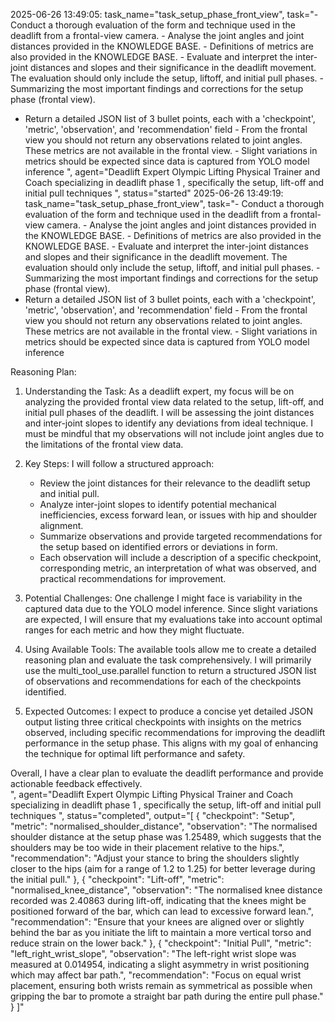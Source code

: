 2025-06-26 13:49:05: task_name="task_setup_phase_front_view", task="- Conduct a thorough evaluation of the form and technique used in the deadlift from a frontal-view camera. - Analyse the joint angles and joint distances provided in the KNOWLEDGE BASE. - Definitions of metrics are also provided in the KNOWLEDGE BASE. - Evaluate and interpret the inter-joint distances and slopes and their significance in the deadlift movement. The evaluation should only include the setup, liftoff, and initial pull phases. - Summarizing the most important findings and corrections for the setup phase (frontal view).
- Return a detailed JSON list of 3 bullet points, each with a 'checkpoint', 'metric', 'observation', and 'recommendation' field - From the frontal view you should not return any observations related to joint angles. These metrics are not available in the frontal view. - Slight variations in metrics should be expected since data is captured from YOLO model inference
", agent="Deadlift Expert Olympic Lifting Physical Trainer and Coach specializing in deadlift phase 1 , specifically the setup, lift-off and initial pull techniques
", status="started"
2025-06-26 13:49:19: task_name="task_setup_phase_front_view", task="- Conduct a thorough evaluation of the form and technique used in the deadlift from a frontal-view camera. - Analyse the joint angles and joint distances provided in the KNOWLEDGE BASE. - Definitions of metrics are also provided in the KNOWLEDGE BASE. - Evaluate and interpret the inter-joint distances and slopes and their significance in the deadlift movement. The evaluation should only include the setup, liftoff, and initial pull phases. - Summarizing the most important findings and corrections for the setup phase (frontal view).
- Return a detailed JSON list of 3 bullet points, each with a 'checkpoint', 'metric', 'observation', and 'recommendation' field - From the frontal view you should not return any observations related to joint angles. These metrics are not available in the frontal view. - Slight variations in metrics should be expected since data is captured from YOLO model inference


Reasoning Plan:
1. Understanding the Task: As a deadlift expert, my focus will be on analyzing the provided frontal view data related to the setup, lift-off, and initial pull phases of the deadlift. I will be assessing the joint distances and inter-joint slopes to identify any deviations from ideal technique. I must be mindful that my observations will not include joint angles due to the limitations of the frontal view data.  

2. Key Steps: I will follow a structured approach:  
   - Review the joint distances for their relevance to the deadlift setup and initial pull.  
   - Analyze inter-joint slopes to identify potential mechanical inefficiencies, excess forward lean, or issues with hip and shoulder alignment.  
   - Summarize observations and provide targeted recommendations for the setup based on identified errors or deviations in form. 
   - Each observation will include a description of a specific checkpoint, corresponding metric, an interpretation of what was observed, and practical recommendations for improvement.  

3. Potential Challenges: One challenge I might face is variability in the captured data due to the YOLO model inference. Since slight variations are expected, I will ensure that my evaluations take into account optimal ranges for each metric and how they might fluctuate.  

4. Using Available Tools: The available tools allow me to create a detailed reasoning plan and evaluate the task comprehensively. I will primarily use the multi_tool_use.parallel function to return a structured JSON list of observations and recommendations for each of the checkpoints identified.  

5. Expected Outcomes: I expect to produce a concise yet detailed JSON output listing three critical checkpoints with insights on the metrics observed, including specific recommendations for improving the deadlift performance in the setup phase. This aligns with my goal of enhancing the technique for optimal lift performance and safety.  

Overall, I have a clear plan to evaluate the deadlift performance and provide actionable feedback effectively.  
", agent="Deadlift Expert Olympic Lifting Physical Trainer and Coach specializing in deadlift phase 1 , specifically the setup, lift-off and initial pull techniques
", status="completed", output="[
  {
    "checkpoint": "Setup",
    "metric": "normalised_shoulder_distance",
    "observation": "The normalised shoulder distance at the setup phase was 1.25489, which suggests that the shoulders may be too wide in their placement relative to the hips.",
    "recommendation": "Adjust your stance to bring the shoulders slightly closer to the hips (aim for a range of 1.2 to 1.25) for better leverage during the initial pull."
  },
  {
    "checkpoint": "Lift-off",
    "metric": "normalised_knee_distance",
    "observation": "The normalised knee distance recorded was 2.40863 during lift-off, indicating that the knees might be positioned forward of the bar, which can lead to excessive forward lean.",
    "recommendation": "Ensure that your knees are aligned over or slightly behind the bar as you initiate the lift to maintain a more vertical torso and reduce strain on the lower back."
  },
  {
    "checkpoint": "Initial Pull",
    "metric": "left_right_wrist_slope",
    "observation": "The left-right wrist slope was measured at 0.014954, indicating a slight asymmetry in wrist positioning which may affect bar path.",
    "recommendation": "Focus on equal wrist placement, ensuring both wrists remain as symmetrical as possible when gripping the bar to promote a straight bar path during the entire pull phase."
  }
]"
